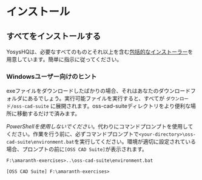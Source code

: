 # インストール

## すべてをインストールする

YosysHQは、必要なすべてのものとそれ以上を含む[包括的なインストーラー](https://github.com/YosysHQ/oss-cad-suite-build#installation)を用意しています。簡単に指示に従ってください。

### Windowsユーザー向けのヒント

exeファイルをダウンロードしたばかりの場合、それはあなたのダウンロードフォルダにあるでしょう。実行可能ファイルを実行すると、すべてが `ダウンロード/oss-cad-suite` に展開されます。oss-cad-suiteディレクトリをより便利な場所に移動するだけで済みます。

*PowerShellを使用しないでください*。代わりにコマンドプロンプトを使用してください。作業を行う前に、必ずコマンドプロンプトで`<your-directory>\oss-cad-suite\environment.bat`を実行してください。環境が適切に設定されている場合、プロンプトの前に`[OSS CAD Suite]`が表示されます。

```txt
F:\amaranth-exercises>..\oss-cad-suite\environment.bat

[OSS CAD Suite] F:\amaranth-exercises>
```

